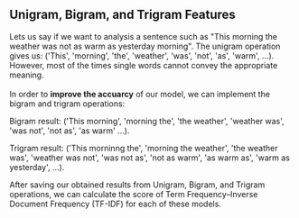 ## Unigram, Bigram, and Trigram Features

Lets us say if we want to analysis a sentence such as "This morning the weather was not as warm as yesterday morning". 
The unigram operation gives us: ('This', 'morning', 'the', 'weather', 'was', 'not', 'as', 'warm', ...). 
However, most of the times single words cannot convey the appropriate meaning.
\
\
In order to **improve the accuarcy** of our model, we can implement the bigram and trigram operations:

Bigram result: ('This morning', 'morning the', 'the weather', 'weather was', 'was not', 'not as', 'as warm' ...).

Trigram result: ('This morninng the', 'morning the weather', 'the weather was', 'weather was not', 'was not as', 'not as warm', 'as warm as', 'warm as yesterday', ...).

After saving our obtained results from Unigram, Bigram, and Trigram operations, we can calculate the score of Term Frequency–Inverse Document Frequency (TF-IDF) for each of these models.
